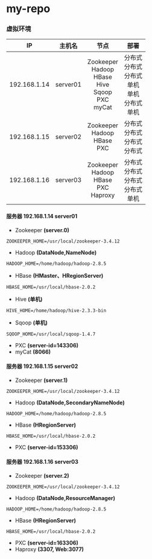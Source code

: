 # my-repo
### 虚拟环境
IP|主机名|节点|部署
:----:|:----:|:----:|:----:
192.168.1.14|server01|Zookeeper<br>Hadoop<br>HBase<br>Hive<br>Sqoop<br>PXC<br>myCat|分布式<br>分布式<br>分布式<br>单机<br>单机<br>分布式<br>单机
192.168.1.15|server02|Zookeeper<br>Hadoop<br>HBase<br>PXC|分布式<br>分布式<br>分布式<br>分布式
192.168.1.16|server03|Zookeeper<br>Hadoop<br>HBase<br>PXC<br>Haproxy|分布式<br>分布式<br>分布式<br>分布式<br>单机

#### 服务器 192.168.1.14 server01
* Zookeeper **(server.0)**
```
ZOOKEEPER_HOME=/usr/local/zookeeper-3.4.12
```
* Hadoop **(DataNode,NameNode)**
```
HADOOP_HOME=/home/hadoop/hadoop-2.8.5
```
* HBase **(HMaster、HRegionServer)**
```
HBASE_HOME=/usr/local/hbase-2.0.2
```
* Hive **(单机)**
```
HIVE_HOME=/home/hadoop/hive-2.3.3-bin
```
* Sqoop **(单机)**
```
SQOOP_HOME=/usr/local/sqoop-1.4.7
```
* PXC **(server-id=143306)**
* myCat **(8066)**

#### 服务器 192.168.1.15 server02
* Zookeeper **(server.1)**
```
ZOOKEEPER_HOME=/usr/local/zookeeper-3.4.12
```
* Hadoop **(DataNode,SecondaryNameNode)**
```
HADOOP_HOME=/home/hadoop/hadoop-2.8.5
```
* HBase **(HRegionServer)**
```
HBASE_HOME=/usr/local/hbase-2.0.2
```
* PXC **(server-id=153306)**


#### 服务器 192.168.1.16 server03
* Zookeeper **(server.2)**
```
ZOOKEEPER_HOME=/usr/local/zookeeper-3.4.12
```
* Hadoop **(DataNode,ResourceManager)**
```
HADOOP_HOME=/home/hadoop/hadoop-2.8.5
```
* HBase **(HRegionServer)**
```
HBASE_HOME=/usr/local/hbase-2.0.2
```
* PXC **(server-id=163306)**
* Haproxy **(3307, Web:3077)**




